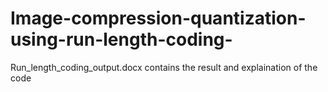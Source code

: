 # Image-compression-quantization-using-run-length-coding-

Run_length_coding_output.docx contains the result and explaination of the code
